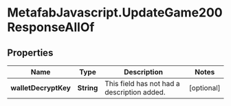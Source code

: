 # MetafabJavascript.UpdateGame200ResponseAllOf

## Properties

Name | Type | Description | Notes
------------ | ------------- | ------------- | -------------
**walletDecryptKey** | **String** | This field has not had a description added. | [optional] 


